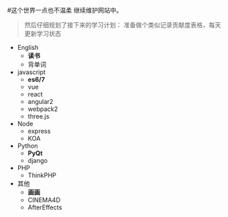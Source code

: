#这个世界一点也不温柔
继续维护网站中。

> 然后仔细规划了接下来的学习计划：
> 准备做个类似记录贡献度表格，每天更新学习状态

- English
    - **读书**
    - 背单词
- javascript
    - **es6/7**
    - vue
    - react
    - angular2
    - webpack2
    - three.js
- Node
    - express
    - KOA
- Python
    - **PyQt**
    - django
- PHP
    - ThinkPHP
- 其他
    - **画画**
    - CINEMA4D
    - AfterEffects